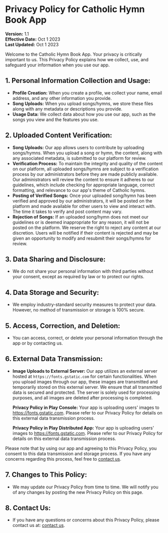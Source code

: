# Privacy Policy for Catholic Hymn Book App

**Version:** 1.1  
**Effective Date:** Oct 1 2023  
**Last Updated:** Oct 1 2023

Welcome to the Catholic Hymn Book App. Your privacy is critically important to us. This Privacy Policy explains how we collect, use, and safeguard your information when you use our app.

## 1. Personal Information Collection and Usage:
- **Profile Creation:** When you create a profile, we collect your name, email address, and any other information you provide.
- **Song Uploads:** When you upload songs/hymns, we store these files along with any metadata or descriptions you provide.
- **Usage Data:** We collect data about how you use our app, such as the songs you view and the features you use.

## 2. Uploaded Content Verification:
- **Song Uploads:** Our app allows users to contribute by uploading songs/hymns. When you upload a song or hymn, the content, along with any associated metadata, is submitted to our platform for review.
- **Verification Process:** To maintain the integrity and quality of the content on our platform, all uploaded songs/hymns are subject to a verification process by our administrators before they are made publicly available. Our administrators will review the content to ensure it adheres to our guidelines, which include checking for appropriate language, correct formatting, and relevance to our app's theme of Catholic hymns.
- **Posting of Verified Songs:** Once your uploaded song/hymn has been verified and approved by our administrators, it will be posted on the platform and made available for other users to view and interact with. The time it takes to verify and post content may vary.
- **Rejection of Songs:** If an uploaded song/hymn does not meet our guidelines or is deemed inappropriate for any reason, it will not be posted on the platform. We reserve the right to reject any content at our discretion. Users will be notified if their content is rejected and may be given an opportunity to modify and resubmit their songs/hymns for review.

## 3. Data Sharing and Disclosure:
- We do not share your personal information with third parties without your consent, except as required by law or to protect our rights.

## 4. Data Storage and Security:
- We employ industry-standard security measures to protect your data. However, no method of transmission or storage is 100% secure.

## 5. Access, Correction, and Deletion:
- You can access, correct, or delete your personal information through the app or by contacting us.

## 6. External Data Transmission:
- **Image Uploads to External Server:** Our app utilizes an external server hosted at `https://fonts.gstatic.com` for certain functionalities. When you upload images through our app, these images are transmitted and temporarily stored on this external server. We ensure that all transmitted data is secured and protected. The server is solely used for processing purposes, and all images are deleted after processing is completed.
  
  **Privacy Policy in Play Console:** Your app is uploading users' images to https://fonts.gstatic.com. Please refer to our Privacy Policy for details on this external data transmission process.

  **Privacy Policy in Play Distributed App:** Your app is uploading users' images to https://fonts.gstatic.com. Please refer to our Privacy Policy for details on this external data transmission process.

Please note that by using our app and agreeing to this Privacy Policy, you consent to this data transmission and storage process. If you have any concerns regarding this process, feel free to [contact us](catholicmezmurapp@gmail.com).

## 7. Changes to This Policy:
- We may update our Privacy Policy from time to time. We will notify you of any changes by posting the new Privacy Policy on this page.

## 8. Contact Us:
- If you have any questions or concerns about this Privacy Policy, please contact us at: [contact us](catholicmezmurapp@gmail.com).
